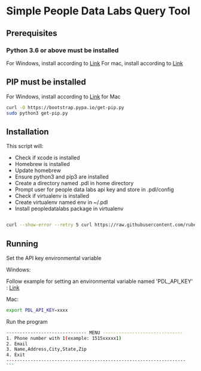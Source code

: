 # Simple People Data Labs Query Tool

## Prerequisites

### Python 3.6 or above must be installed

For Windows, install according to [Link](https://datatofish.com/install-python/)
For mac, install according to [Link](https://python.tutorials24x7.com/blog/how-to-install-python-3-9-on-mac)

## PIP must be installed

For Windows, install according to [Link](https://phoenixnap.com/kb/install-pip-windows)
for Mac

```bash
curl -O https://bootstrap.pypa.io/get-pip.py
sudo python3 get-pip.py
```

## Installation

This script will:
* Check if xcode is installed
* Homebrew is installed
* Update homebrew
* Ensure python3 and pip3 are installed
* Create a directory named .pdl in home directory
* Prompt user for people data labs api key and store in .pdl/config
* Check if virtualenv is installed
* Create virtualenv named env in ~/.pdl
* Install peopledatalabs package in virtualenv


```bash

curl --show-error --retry 5 curl https://raw.githubusercontent.com/rubelw/pdl/master/scripts/Mac/install.sh |  bash


```

## Running

Set the API key environmental variable

Windows:

Follow example for setting an environmental variable named 'PDL_API_KEY' : [Link](https://docs.oracle.com/en/database/oracle/machine-learning/oml4r/1.5.1/oread/creating-and-modifying-environment-variables-on-windows.html#GUID-DD6F9982-60D5-48F6-8270-A27EC53807D0)

Mac:

```bash
export PDL_API_KEY=xxxx
```

Run the program

````bash
------------------------------ MENU ------------------------------
1. Phone number with 1(example: 1515xxxxx1)
2. Email
3. Name,Address,City,State,Zip
4. Exit
-------------------------------------------------------------------
```
